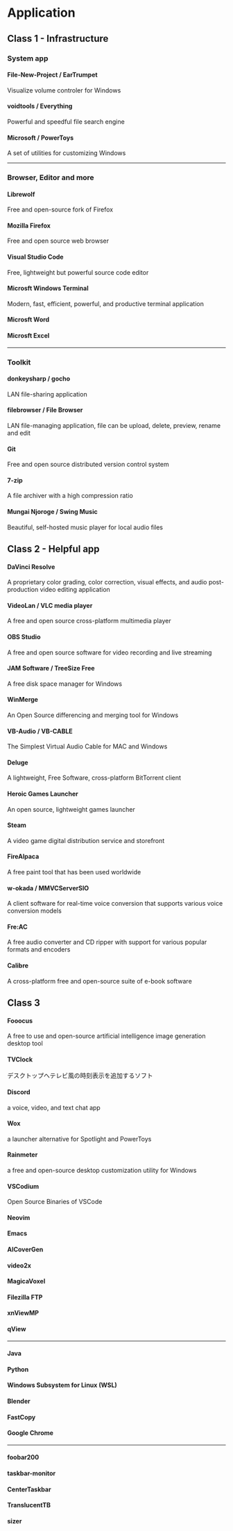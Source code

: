 # Application
## Class 1 - Infrastructure
### System app
#### File-New-Project / EarTrumpet
Visualize volume controler for Windows
#### voidtools / Everything
Powerful and speedful file search engine
#### Microsoft / PowerToys
A set of utilities for customizing Windows

---
### Browser, Editor and more
#### Librewolf
Free and open-source fork of Firefox
#### Mozilla Firefox
Free and open source web browser

#### Visual Studio Code
Free, lightweight but powerful source code editor
#### Microsft Windows Terminal
Modern, fast, efficient, powerful, and productive terminal application
#### Microsft Word
#### Microsft Excel

---
### Toolkit
#### donkeysharp / gocho
LAN file-sharing application
#### filebrowser / File Browser
LAN file-managing application, file can be upload, delete, preview, rename and edit
#### Git
Free and open source distributed version control system
#### 7-zip
A file archiver with a high compression ratio
#### Mungai Njoroge / Swing Music
Beautiful, self-hosted music player for local audio files


## Class 2 - Helpful app
#### DaVinci Resolve
A proprietary color grading, color correction, visual effects, and audio post-production video editing application
#### VideoLan / VLC media player
A free and open source cross-platform multimedia player
#### OBS Studio
A free and open source software for video recording and live streaming
#### JAM Software / TreeSize Free
A free disk space manager for Windows
#### WinMerge
An Open Source differencing and merging tool for Windows
#### VB-Audio / VB-CABLE
The Simplest Virtual Audio Cable for MAC and Windows
#### Deluge
A lightweight, Free Software, cross-platform BitTorrent client
#### Heroic Games Launcher
An open source, lightweight games launcher
#### Steam
A video game digital distribution service and storefront
#### FireAlpaca
A free paint tool that has been used worldwide
#### w-okada / MMVCServerSIO
A client software for real-time voice conversion that supports various voice conversion models
#### Fre:AC
A free audio converter and CD ripper with support for various popular formats and encoders
#### Calibre
A cross-platform free and open-source suite of e-book software

## Class 3
#### Fooocus
A free to use and open-source artificial intelligence image generation desktop tool
#### TVClock
デスクトップへテレビ風の時刻表示を追加するソフト
#### Discord
a voice, video, and text chat app
#### Wox
a launcher alternative for Spotlight and PowerToys
#### Rainmeter
a free and open-source desktop customization utility for Windows
#### VSCodium
Open Source Binaries of VSCode
#### Neovim
#### Emacs
#### AICoverGen
#### video2x
#### MagicaVoxel
#### Filezilla FTP
#### xnViewMP
#### qView
---
#### Java
#### Python
#### Windows Subsystem for Linux (WSL)
#### Blender
#### FastCopy
#### Google Chrome
---
#### foobar200
#### taskbar-monitor
#### CenterTaskbar
#### TranslucentTB
#### sizer